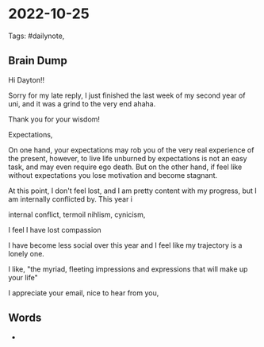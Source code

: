 # 2022-10-25
Tags: #dailynote,
## Brain Dump

Hi Dayton!!

  

Sorry for my late reply, I just finished the last week of my second year of uni, and it was a grind to the very end ahaha.

  

Thank you for your wisdom! 

  

Expectations, 

  

On one hand, your expectations may rob you of the very real experience of the present, however, to live life unburned by expectations is not an easy task, and may even require ego death. But on the other hand, if feel like without expectations you lose motivation and become stagnant.


At this point, I don't feel lost, and I am pretty content with my progress, but I am internally conflicted by. This year i

  
internal conflict, termoil
nihlism, cynicism,

  

I feel I have lost compassion

  

  

I have become less social over this year and I feel like my trajectory is a lonely one.

  

  

I like, "the myriad, fleeting impressions and expressions that will make up your life"

  

  

I appreciate your email, nice to hear from you,

## Words
- 



